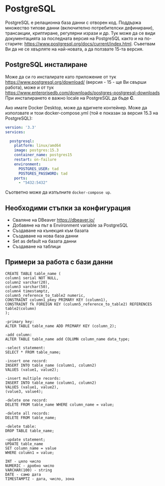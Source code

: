 # PostgreSQL
PostgreSQL е релационна база данни с отворен код. Поддържа множество типове данни (включително потребителски дефинирани), трансакции, криптиране, регулярни изрази и др.
Тук може да се види документацията за последната версия на PostgreSQL както и на по-старите: https://www.postgresql.org/docs/current/index.html.
Съветвам Ви да не се хвърляте на най-новата, а да ползвате 15-та версия. 

## PostgreSQL инсталиране
Може да си го инсталирате като приложение от тук https://www.postgresql.org/download/ (версия - 15 - ще Ви свърши работа), може и от тук https://www.enterprisedb.com/downloads/postgres-postgresql-downloads
При инсталирането е важно  locale на PostgreSQL да бъде **C**.

Ако имате Docker Desktop, може да вдигнете контейнер. Може да използвате и този docker-compose.yml (той е показан за версия 15.3 на PostgreSQL):

``` yaml
version: '3.3'
services:

  postgresql:
    platform: linux/amd64
    image: postgres:15.3
    container_name: postgres15
    restart: on-failure
    environment:
      POSTGRES_USER: tad
      POSTGRES_PASSWORD: tad
    ports:
      - "5432:5432"
```
Съответно може да изпълните `docker-compose up`.

## Необходими стъпки за конфигурация
 - Сваляне на DBeaver https://dbeaver.io/
 - Добавяне на път в Environment variable за PostgreSQL
 - Създаване на кънекция към базата
 - Създаване на нова база данни
 - Set as default на базата данни
 - Създаване на таблици

## Примери за работа с бази данни
````
CREATE TABLE table_name (
column1 serial NOT NULL,
column2 varchar(20),
column3 varchar(50),
column4 timestamptz,
column5_reference_to_table2 numeric,
CONSTRAINT column1_pkey PRIMARY KEY (column1),
CONSTRAINT fk FOREIGN KEY (column5_reference_to_table2) REFERENCES table2(column)
);
````

````
-primary key:
ALTER TABLE table_name ADD PRIMARY KEY (column_2);
````
````
-add column:
ALTER TABLE table_name add COLUMN column_name data_type;
````

````
-select statement:
SELECT * FROM table_name;
````

````
-insert one record:
INSERT INTO table_name (column1, column2)
VALUES (value1, value2);
````

````
-insert multiple records:
INSERT INTO table_name (column1, column2)
VALUES (value1, value2),
(value3, value4);
````

````
-delete one record:
DELETE FROM table_name WHERE column_name = value;
````

````
-delete all records:
DELETE FROM table_name;
````

````
-delete table:
DROP TABLE table_name;
````

````
-update statement;
UPDATE table_name
SET column_name = value
WHERE column1 = value;
````

```
INT - цяло число
NUMERIC - дробно число
VARCHAR(100) - string
DATE - само дата
TIMESTAMPTZ - дата, число, зона
```